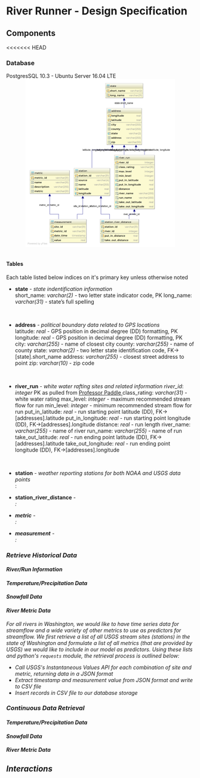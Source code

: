 # River Runner - Design Specification

## Components

<<<<<<< HEAD
### Database
PostgresSQL 10.3 - Ubuntu Server 16.04 LTE
</br>
<img src="https://raw.githubusercontent.com/kentdanas/RiverRunner/master/doc/schema.png" width=400 style='display:block; margin-left:auto; margin-right:auto'>
<br/>
#### Tables
Each table listed below indices on it's primary key unless otherwise noted
* <b>state</b> - <i>state indentification information</i>     
  short_name: <em>varchar(2)</em> -  two letter state indicator code, PK
  long_name: <em>varchar(31)</em> - state’s full spelling    
<br/>

* <b>address</b> - <i>political boundary data related to GPS locations</i>     
  latitude: <em>real</em> - GPS position in decimal degree (DD) formatting, PK
  longitude: <em>real</em> - GPS position in decimal degree (DD) formatting, PK
  city: <em>varchar(255)</em> - name of closest city
  county: <em>varchar(255)</em> - name of county
  state: <em>varchar(2)</em> - two letter state identification code, FK->[state].short_name
  address: <em>varchar(255)</em> - closest street address to point
  zip: <em>varchar(10)</em> - zip code
<br/>

* <b>river_run</b> - <i>white water rafting sites and related information </i>
  <em>river_id</em>: <em>integer</em> PK as pulled  from <a alt='Professor Paddle' href='http://www.professorpaddle.com'>Professor Paddle </a>
  class_rating: <em>varchar(31)</em> - white water rating
  max_level: <em>integer</em> - maximum recommended stream flow for run
  min_level: <em>integer</em> - minimum recommended stream flow for run
  put_in_latitude: <em>real</em> - run starting point latitude (DD), FK->[addresses].latitude
  put_in_longitude: <em>real</em> - run starting point longitude (DD), FK->[addresses].longitude
  distance: <em>real</em> - run length
  river_name: <em>varchar(255)</em> - name of river
  run_name: <em>varchar(255)</em> - name of run
  take_out_latitude: <em>real</em> - run ending point latitude (DD), FK->[addresses].latitude
  take_out_longitude: <em>real</em> - run ending point longitude (DD), FK->[addresses].longitude
<br/>

* <b>station</b> - <i>weather reporting stations for both NOAA and USGS data points</i>     
<em></em>: <em></em>

* <b>station_river_distance</b> - <i></em>     
<em></em>: <em></em>

* <b>metric</b> - <i></i>     
<em></em>: <em></em>

* <b>measurement</b> - <i></i>     
<em></em>: <em></em>  

### Retrieve Historical Data

#### River/Run Information

#### Temperature/Precipitation Data

#### Snowfall Data

#### River Metric Data

For all rivers in Washington, we would like to have time series data for streamflow and a wide variety of other metrics to use as predictors for streamflow. We first retrieve a list of all USGS stream sites (stations) in the state of Washington and formulate a list of all metrics (that are provided by USGS) we would like to include in our model as predictors. Using these lists and python's `requests` module, the retrieval process is outlined below:

* Call USGS's Instantaneous Values API for each combination of site and metric, returning data in a JSON format
* Extract timestamp and measurement value from JSON format and write to CSV file
* Insert records in CSV file to our database storage

### Continuous Data Retrieval

#### Temperature/Precipitation Data

#### Snowfall Data

#### River Metric Data

## Interactions
